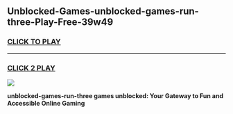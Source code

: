 
## Unblocked-Games-unblocked-games-run-three-Play-Free-39w49
<h3>
<a href="https://premium76.site?title=unblocked-games-run-three&ref=23A">CLICK TO PLAY</a></h3>
<hr>

<h3>
<a href="https://premium76.site?title=unblocked-games-run-three&ref=23A">CLICK 2 PLAY</a>
  
</h3>

<a href="https://premium76.site?title=unblocked-games-run-three&ref=23A"><img src="https://clearcache.store/games.png"></a>


**unblocked-games-run-three games unblocked: Your Gateway to Fun and Accessible Online Gaming**
